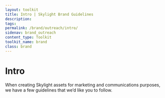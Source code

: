 ```yaml
---
layout: toolkit
title: Intro | Skylight Brand Guidelines
description:
tags:
permalink: /brand/outreach/intro/
sidenav: brand_outreach
content_type: Toolkit
toolkit_name: brand
class: brand
---
```


# Intro

When creating Skylight assets for marketing and communications purposes, we have a few guidelines that we’d like you to follow.
